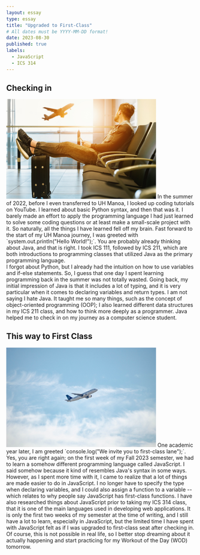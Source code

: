 ```yaml
---
layout: essay
type: essay
title: "Upgraded to First-Class"
# All dates must be YYYY-MM-DD format!
date: 2023-08-30
published: true
labels:
  - JavaScript
  - ICS 314
---
```


## Checking in

<img width = "400px" class = "rounded float-end pe-4" src = "../img/checking-in.jpg">
In the summer of 2022, before I even transferred to UH Manoa, I looked up coding tutorials on YouTube. I learned about basic Python syntax, and then that was it. I barely made an effort to apply the programming language I had just learned to solve some coding questions or at least make a small-scale project with it. So naturally, all the things I have learned fell off my brain. Fast forward to the start of my UH Manoa journey, I was greeted with `system.out.println("Hello World!");`. You are probably already thinking about Java, and that is right. I took ICS 111, followed by ICS 211, which are both introductions to programming classes that utilized Java as the primary programming language.
<br>
I forgot about Python, but I already had the intuition on how to use variables and if-else statements. So, I guess that one day I spent learning programming back in the summer was not totally wasted. Going back, my initial impression of Java is that it includes a lot of typing, and it is very particular when it comes to declaring variables and return types. I am not saying I hate Java. It taught me so many things, such as the concept of object-oriented programming (OOP); I also learned different data structures in my ICS 211 class, and how to think more deeply as a programmer. Java helped me to check in on my journey as a computer science student.

## This way to First Class

<img width = "400px" class = "rounded float-start pe-4" src = "../img/takeoff.jpg">
One academic year later, I am greeted `console.log("We invite you to first-class lane");`. Yes, you are right again; on the first week of my Fall 2023 semester, we had to learn a somehow different programming language called JavaScript. I said somehow because it kind of resembles Java's syntax in some ways. However, as I spent more time with it, I came to realize that a lot of things are made easier to do in JavaScript. I no longer have to specify the type when declaring variables, and I could also assign a function to a variable -- which relates to why people say JavaScript has first-class functions. I have also researched things about JavaScript prior to taking my ICS 314 class, that it is one of the main languages used in developing web applications. It is only the first two weeks of my semester at the time of writing, and I still have a lot to learn, especially in JavaScript, but the limited time I have spent with JavaScript felt as if I was upgraded to first-class seat after checking in. Of course, this is not possible in real life, so I better stop dreaming about it actually happening and start practicing for my Workout of the Day (WOD) tomorrow.






